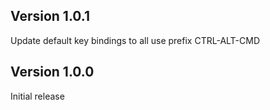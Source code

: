 ## Version 1.0.1

Update default key bindings to all use prefix CTRL-ALT-CMD

## Version 1.0.0

Initial release
